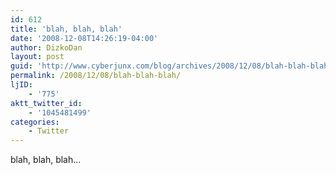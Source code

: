 ```yaml
---
id: 612
title: 'blah, blah, blah'
date: '2008-12-08T14:26:19-04:00'
author: DizkoDan
layout: post
guid: 'http://www.cyberjunx.com/blog/archives/2008/12/08/blah-blah-blah/'
permalink: /2008/12/08/blah-blah-blah/
ljID:
    - '775'
aktt_twitter_id:
    - '1045481499'
categories:
    - Twitter
---
```


blah, blah, blah…